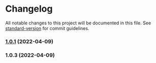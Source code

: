 # Changelog

All notable changes to this project will be documented in this file. See [standard-version](https://github.com/conventional-changelog/standard-version) for commit guidelines.

### [1.0.1](https://github.com/genolis/outp0st/compare/v0.0.2...v1.0.1) (2022-04-09)

### 1.0.3 (2022-04-09)
